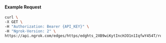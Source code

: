 <!-- Code generated for API Clients. DO NOT EDIT. -->

#### Example Request

```bash
curl \
-X GET \
-H "Authorization: Bearer {API_KEY}" \
-H "Ngrok-Version: 2" \
https://api.ngrok.com/edges/https/edghts_2XB9wiKytIncHJO1n1IqfwY454T/routes/edghtsrt_2XB9wd5FBNJUQI6hmgvMAJ5Qd5A/oidc
```
